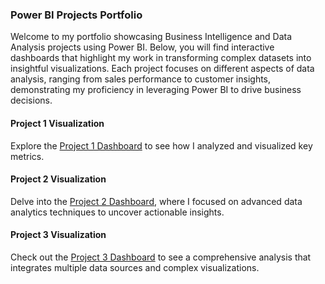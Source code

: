 ### Power BI Projects Portfolio

Welcome to my portfolio showcasing Business Intelligence and Data Analysis projects using Power BI. Below, you will find interactive dashboards that highlight my work in transforming complex datasets into insightful visualizations. Each project focuses on different aspects of data analysis, ranging from sales performance to customer insights, demonstrating my proficiency in leveraging Power BI to drive business decisions.

#### Project 1 Visualization

Explore the [Project 1 Dashboard](https://app.powerbi.com/view?r=eyJrIjoiNzhkODZlMGMtNGY0OS00YjY4LWI1OWItZjMxZjc4NmVjYWQyIiwidCI6IjZiNTE0YzI5LTIzOTEtNDgzMS1iNzc0LTg0ZjM1YzQ1YmYwMSIsImMiOjh9) to see how I analyzed and visualized key metrics.

#### Project 2 Visualization

Delve into the [Project 2 Dashboard](https://app.powerbi.com/view?r=eyJrIjoiNGZlYjFjZWItNTdiOS00NDAxLTg4OWQtODE3ZTQyYmZjYzdlIiwidCI6IjZiNTE0YzI5LTIzOTEtNDgzMS1iNzc0LTg0ZjM1YzQ1YmYwMSIsImMiOjh9), where I focused on advanced data analytics techniques to uncover actionable insights.

#### Project 3 Visualization

Check out the [Project 3 Dashboard](https://app.powerbi.com/view?r=eyJrIjoiYjFlMzg4YmYtYmI0OC00NDQ5LThkYmUtMTg5NzM2ZDIxMWY5IiwidCI6IjZiNTE0YzI5LTIzOTEtNDgzMS1iNzc0LTg0ZjM1YzQ1YmYwMSIsImMiOjh9) to see a comprehensive analysis that integrates multiple data sources and complex visualizations.
